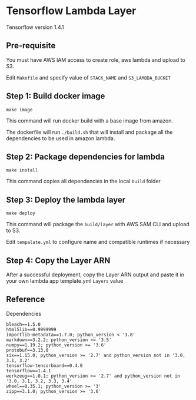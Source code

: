# Tensorflow Lambda Layer

Tensorflow version 1.4.1

## Pre-requisite

You must have AWS IAM access to create role, aws lambda and upload to S3.

Edit `Makefile` and specify value of  `STACK_NAME` and `S3_LAMBDA_BUCKET`


## Step 1: Build docker image

```
make image
```

This command will run docker build with a base image from amazon.

The dockerfile will run `./build.sh` that will install and package all the dependencies to be used in amazon lambda.


## Step 2: Package dependencies for lambda

```
make install
```

This command copies all dependencies in the local `build` folder


## Step 3: Deploy the lambda layer

```
make deploy
```

This command will package the `build/layer` with AWS SAM CLI and upload to S3.

Edit `tempalate.yml` to configure name and compatible runtimes if necessary


## Step 4: Copy the Layer ARN

After a successful deployment, copy the Layer ARN output and paste it in your own lambda app template.yml `Layers` value



## Reference

Dependencies

```
bleach==1.5.0
html5lib==0.9999999
importlib-metadata==1.7.0; python_version < '3.8'
markdown==3.2.2; python_version >= '3.5'
numpy==1.19.2; python_version >= '3.6'
protobuf==3.13.0
six==1.15.0; python_version >= '2.7' and python_version not in '3.0, 3.1, 3.2'
tensorflow-tensorboard==0.4.0
tensorflow==1.4.1
werkzeug==1.0.1; python_version >= '2.7' and python_version not in '3.0, 3.1, 3.2, 3.3, 3.4'
wheel==0.35.1; python_version >= '3'
zipp==3.1.0; python_version >= '3.6'
```
